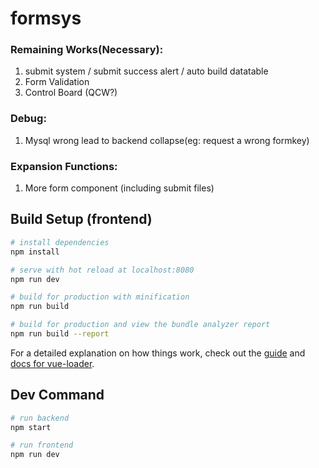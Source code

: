 # formsys

### Remaining Works(Necessary):
1. submit system / submit success alert / auto build datatable 
2. Form Validation
3. Control Board (QCW?)

### Debug:
1. Mysql wrong lead to backend collapse(eg: request a wrong formkey)

### Expansion Functions:
1. More form component (including submit files)

## Build Setup (frontend)

``` bash
# install dependencies
npm install

# serve with hot reload at localhost:8080
npm run dev

# build for production with minification
npm run build

# build for production and view the bundle analyzer report
npm run build --report
```

For a detailed explanation on how things work, check out the [guide](http://vuejs-templates.github.io/webpack/) and [docs for vue-loader](http://vuejs.github.io/vue-loader).

## Dev Command

``` bash
# run backend
npm start

# run frontend
npm run dev
```


